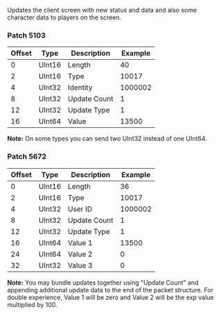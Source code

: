 Updates the client screen with new status and data and also some character data to players on the screen.

### Patch 5103

| Offset | Type | Description | Example |
| -------- | -------- | -------- | -------- |
| 0 | UInt16 | Length | 40 |
| 2 | UInt16 | Type | 10017 |
| 4 | UInt32 | Identity | 1000002 |
| 8 | UInt32 | Update Count | 1 |
| 12 | UInt32 | Update Type | 1 |
| 16 | UInt64 | Value | 13500 |

**Note:** On some types you can send two UInt32 instead of one UInt64.

### Patch 5672

| Offset | Type | Description | Example |
| -------- | -------- | -------- | -------- |
| 0 | UInt16 | Length | 36 |
| 2 | UInt16 | Type | 10017 |
| 4 | UInt32 | User ID | 1000002 |
| 8 | UInt32 | Update Count | 1 |
| 12 | UInt32 | Update Type | 1 |
| 16 | UInt64 | Value 1 | 13500 |
| 24 | UInt64 | Value 2 | 0 |
| 32 | UInt32 | Value 3 | 0 |

**Note:** You may bundle updates together using "Update Count" and appending additional update data to the end of the packet structure. For double experience, Value 1 will be zero and Value 2 will be the exp value multiplied by 100.

